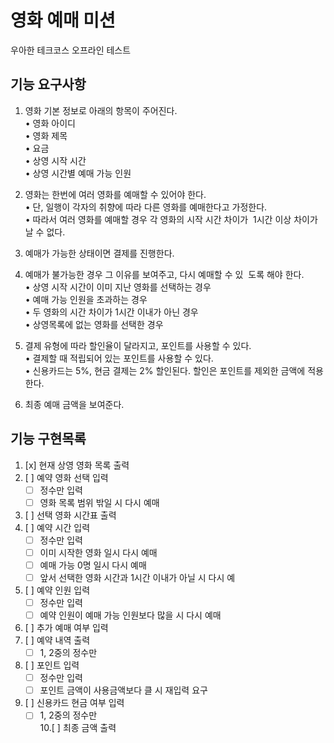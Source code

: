 영화 예매 미션
===
우아한 테크코스 오프라인 테스트

기능 요구사항
---
1. 영화 기본 정보로 아래의 항목이 주어진다.  
    • 영화 아이디  
    • 영화 제목   
    • 요금  
    • 상영 시작 시간  
    • 상영 시간별 예매 가능 인원   

2. 영화는 한번에 여러 영화를 예매할 수 있어야 한다.  
    • 단, 일행이 각자의 취향에 따라 다른 영화를 예매한다고 가정한다.  
    • 따라서 여러 영화를 예매할 경우 각 영화의 시작 시간 차이가  1시간 이상 차이가 날 수 없다.

3. 예매가 가능한 상태이면 결제를 진행한다.
4. 예매가 불가능한 경우 그 이유를 보여주고, 다시 예매할 수 있  도록 해야 한다.   
    • 상영 시작 시간이 이미 지난 영화를 선택하는 경우   
    • 예매 가능 인원을 초과하는 경우  
    • 두 영화의 시간 차이가 1시간 이내가 아닌 경우  
    • 상영목록에 없는 영화를 선택한 경우  

5. 결제 유형에 따라 할인율이 달라지고, 포인트를 사용할 수 있다.   
    • 결제할 때 적립되어 있는 포인트를 사용할 수 있다.  
    • 신용카드는 5%, 현금 결제는 2% 할인된다. 할인은 포인트를 제외한 금액에 적용한다.

6. 최종 예매 금액을 보여준다.

기능 구현목록
---
1. [x] 현재 상영 영화 목록 출력
2. [ ] 예약 영화 선택 입력
    *[ ] 정수만 입력
    *[ ] 영화 목록 범위 밖일 시 다시 예매
3. [ ] 선택 영화 시간표 출력
4. [ ] 예약 시간 입력
    *[ ] 정수만 입력
    *[ ] 이미 시작한 영화 일시 다시 예매
    *[ ] 예매 가능 0명 일시 다시 예매
    *[ ] 앞서 선택한 영화 시간과 1시간 이내가 아닐 시 다시 예
5. [ ] 예약 인원 입력
    *[ ] 정수만 입력
    *[ ] 예약 인원이 예매 가능 인원보다 많을 시 다시 예매
6. [ ] 추가 예매 여부 입력
7. [ ] 예약 내역 출력
    *[ ] 1, 2중의 정수만 
8. [ ] 포인트 입력
    *[ ] 정수만 입력
    *[ ] 포인트 금액이 사용금액보다 클 시 재입력 요구
9. [ ] 신용카드 현금 여부 입력
    *[ ] 1, 2중의 정수만    
10.[ ] 최종 금액 출력